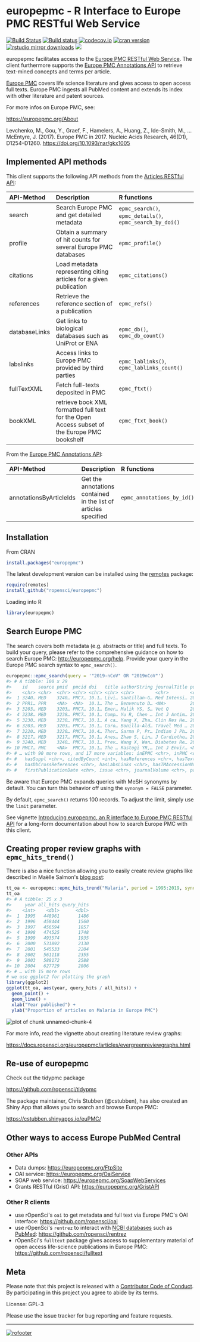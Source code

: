 europepmc - R Interface to Europe PMC RESTful Web Service
=== 





[![Build Status](https://travis-ci.org/ropensci/europepmc.svg?branch=master)](https://travis-ci.org/ropensci/europepmc)
[![Build status](https://ci.appveyor.com/api/projects/status/f8xtpvhhr074lk44?svg=true)](https://ci.appveyor.com/project/sckott/europepmc)
[![codecov.io](https://codecov.io/github/ropensci/europepmc/coverage.svg?branch=master)](https://codecov.io/github/ropensci/europepmc?branch=master)
[![cran version](http://www.r-pkg.org/badges/version/europepmc)](https://cran.r-project.org/package=europepmc)
[![rstudio mirror downloads](http://cranlogs.r-pkg.org/badges/europepmc)](https://github.com/metacran/cranlogs.app)
[![](https://badges.ropensci.org/29_status.svg)](https://github.com/ropensci/onboarding/issues/29)

europepmc facilitates access to the [Europe PMC RESTful Web
Service](http://europepmc.org/RestfulWebService). The client furthermore supports the [Europe PMC Annotations API](https://europepmc.org/AnnotationsApi) to retrieve text-mined concepts and terms per article.

[Europe PMC](http://europepmc.org/) covers life science literature and
gives access to open access full texts. Europe
PMC ingests all PubMed content and extends its index with other literature and patent sources.

For more infos on Europe PMC, see:

<https://europepmc.org/About>

Levchenko, M., Gou, Y., Graef, F., Hamelers, A., Huang, Z., Ide-Smith, M., … McEntyre, J. (2017). Europe PMC in 2017. Nucleic Acids Research, 46(D1), D1254–D1260. <https://doi.org/10.1093/nar/gkx1005>

## Implemented API methods

This client supports the following API methods from the [Articles RESTful API](https://europepmc.org/RestfulWebService):

|API-Method     |Description                                                                                  |R functions                                |
|:--------------|:--------------------------------------------------------------------------------------------|:------------------------------------------|
|search         |Search Europe PMC and get detailed metadata                                                  |`epmc_search()`, `epmc_details()`, `epmc_search_by_doi()`          |
|profile        |Obtain a summary of hit counts for several Europe PMC databases                              |`epmc_profile()`                           |
|citations      |Load metadata representing citing articles for a given publication                           |`epmc_citations()`                         |
|references     |Retrieve the reference section of a publication                                               |`epmc_refs()`                              |
|databaseLinks  |Get links to biological databases such as UniProt or ENA                                     |`epmc_db()`, `epmc_db_count()`             |
|labslinks      |Access links to Europe PMC provided by third parties                                         |`epmc_lablinks()`, `epmc_lablinks_count()` |
|fullTextXML    |Fetch full-texts deposited in PMC                                                            |`epmc_ftxt()`                              |
|bookXML        |retrieve book XML formatted full text for the Open Access subset of the Europe PMC bookshelf |`epmc_ftxt_book()`                         |

From the [Europe PMC Annotations API](https://europepmc.org/AnnotationsApi):

|API-Method     |Description |R functions |
|:-----------|:-------------|:-------------|
annotationsByArticleIds | Get the annotations contained in the list of articles specified | `epmc_annotations_by_id()` |

## Installation

From CRAN

```r
install.packages("europepmc")
```

The latest development version can be installed using the
[remotes](https://github.com/r-lib/remotes/) package:


```r
require(remotes)
install_github("ropensci/europepmc")
```

Loading into R


```r
library(europepmc)
```

## Search Europe PMC

The search covers both metadata (e.g. abstracts or title) and full texts. To
build your query, please refer to the comprehensive guidance on how to search
Europe PMC: <http://europepmc.org/help>. Provide your query in the Europe
PMC search syntax to `epmc_search()`. 


```r
europepmc::epmc_search(query = '"2019-nCoV" OR "2019nCoV"')
#> # A tibble: 100 x 29
#>    id    source pmid  pmcid doi   title authorString journalTitle pubYear journalIssn pubType isOpenAccess
#>    <chr> <chr>  <chr> <chr> <chr> <chr> <chr>        <chr>        <chr>   <chr>       <chr>   <chr>       
#>  1 3240… MED    3240… PMC7… 10.1… Livi… Santillan-G… Med Intensi… 2020    "0210-5691… letter  Y           
#>  2 PPR1… PPR    <NA>  <NA>  10.1… The … Benvenuto D… <NA>         2020     <NA>       prepri… N           
#>  3 3203… MED    3203… PMC7… 10.1… Emer… Malik YS, S… Vet Q        2020    "0165-2176… other;… Y           
#>  4 3238… MED    3238… PMC7… 10.1… Comp… Yu R, Chen … Int J Antim… 2020    "1872-7913… resear… Y           
#>  5 3230… MED    3230… PMC7… 10.1… A ca… Yang X, Zha… Clin Res He… 2020    "2210-7401… case r… Y           
#>  6 3203… MED    3203… PMC7… 10.1… Coro… Bonilla-Ald… Travel Med … 2020    "1477-8939… resear… Y           
#>  7 3220… MED    3220… PMC7… 10.4… Ther… Sarma P, Pr… Indian J Ph… 2020    "0253-7613… editor… Y           
#>  8 3217… MED    3217… PMC7… 10.1… Anes… Zhao S, Lin… J Cardiotho… 2020    "1053-0770… resear… Y           
#>  9 3240… MED    3240… PMC7… 10.1… Prev… Wang X, Wan… Diabetes Re… 2020    "0168-8227… resear… Y           
#> 10 PMC7… PMC    <NA>  PMC7… 10.1… The … Rastogi YR,… Int J Envir… <NA>    "1735-1472… review… Y           
#> # … with 90 more rows, and 17 more variables: inEPMC <chr>, inPMC <chr>, hasPDF <chr>, hasBook <chr>,
#> #   hasSuppl <chr>, citedByCount <int>, hasReferences <chr>, hasTextMinedTerms <chr>,
#> #   hasDbCrossReferences <chr>, hasLabsLinks <chr>, hasTMAccessionNumbers <chr>, firstIndexDate <chr>,
#> #   firstPublicationDate <chr>, issue <chr>, journalVolume <chr>, pageInfo <chr>, versionNumber <int>
```

Be aware that Europe PMC expands queries with MeSH synonyms by default. You can turn this behavior off using the `synonym = FALSE` parameter.

By default, `epmc_search()` returns 100 records. To adjust the limit, simply use
the `limit` parameter.

See vignette [Introducing europepmc, an R interface to Europe PMC RESTful API](https://docs.ropensci.org/europepmc/articles/introducing-europepmc.html) for a long-form documentation about how to search Europe PMC with this client.

## Creating proper review graphs with `epmc_hits_trend()`

There is also a nice function allowing you to easily create review graphs like described in Maëlle
Salmon's [blog post](http://www.masalmon.eu/2017/05/14/evergreenreviewgraph/):


```r
tt_oa <- europepmc::epmc_hits_trend("Malaria", period = 1995:2019, synonym = FALSE)
tt_oa
#> # A tibble: 25 x 3
#>     year all_hits query_hits
#>    <int>    <dbl>      <dbl>
#>  1  1995   448961       1486
#>  2  1996   458444       1560
#>  3  1997   456594       1857
#>  4  1998   474525       1748
#>  5  1999   493574       1935
#>  6  2000   531892       2130
#>  7  2001   545533       2204
#>  8  2002   561118       2355
#>  9  2003   588172       2588
#> 10  2004   627729       2806
#> # … with 15 more rows
# we use ggplot2 for plotting the graph
library(ggplot2)
ggplot(tt_oa, aes(year, query_hits / all_hits)) + 
  geom_point() + 
  geom_line() +
  xlab("Year published") + 
  ylab("Proportion of articles on Malaria in Europe PMC")
```

![plot of chunk unnamed-chunk-4](man/figures/unnamed-chunk-4-1.png)

For more info, read the vignette about creating literature review graphs:

<https://docs.ropensci.org/europepmc/articles/evergreenreviewgraphs.html>

## Re-use of europepmc

Check out the tidypmc package

<https://github.com/ropensci/tidypmc>

The package maintainer, Chris Stubben (@cstubben), has also created an Shiny App that allows you to search and browse Europe PMC:

<https://cstubben.shinyapps.io/euPMC/>



## Other ways to access Europe PubMed Central

### Other APIs

- Data dumps: <https://europepmc.org/FtpSite>
- OAI service: <https://europepmc.org/OaiService>
- SOAP web service: <https://europepmc.org/SoapWebServices>
- Grants RESTful (Grist) API: <https://europepmc.org/GristAPI>

### Other R clients

- use rOpenSci's `oai` to get metadata and full text via Europe PMC's OAI interface: <https://github.com/ropensci/oai>
- use rOpenSci's `rentrez` to interact with [NCBI databases](http://www.ncbi.nlm.nih.gov/) such as [PubMed](http://www.ncbi.nlm.nih.gov/pubmed): <https://github.com/ropensci/rentrez>
- rOpenSci's `fulltext` package gives access to supplementary material of open access life-science publications in Europe PMC: <https://github.com/ropensci/fulltext>

## Meta

Please note that this project is released with a [Contributor Code of Conduct](https://docs.ropensci.org/europepmc/CONDUCT.html). By participating in this project you agree to abide by its terms.

License: GPL-3

Please use the issue tracker for bug reporting and feature requests.

---

[![rofooter](http://ropensci.org/public_images/github_footer.png)](http://ropensci.org)
